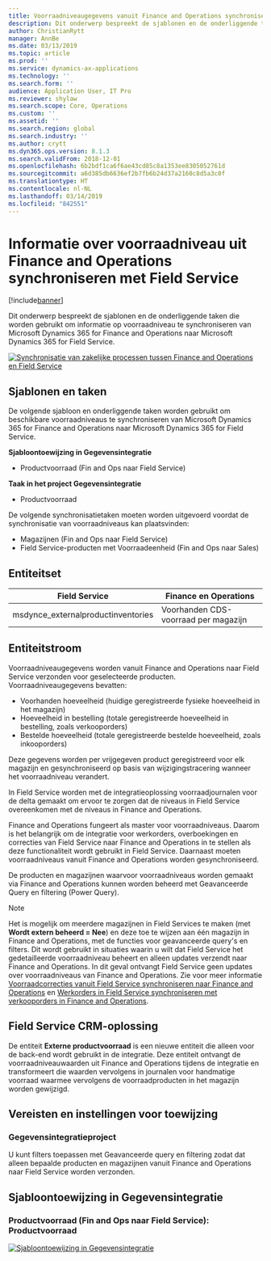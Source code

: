 ```yaml
---
title: Voorraadniveaugegevens vanuit Finance and Operations synchroniseren naar Field Service
description: Dit onderwerp bespreekt de sjablonen en de onderliggende taken die worden gebruikt om informatie op voorraadniveau te synchroniseren van Microsoft Dynamics 365 for Finance and Operations naar Microsoft Dynamics 365 for Field Service.
author: ChristianRytt
manager: AnnBe
ms.date: 03/13/2019
ms.topic: article
ms.prod: ''
ms.service: dynamics-ax-applications
ms.technology: ''
ms.search.form: ''
audience: Application User, IT Pro
ms.reviewer: shylaw
ms.search.scope: Core, Operations
ms.custom: ''
ms.assetid: ''
ms.search.region: global
ms.search.industry: ''
ms.author: crytt
ms.dyn365.ops.version: 8.1.3
ms.search.validFrom: 2018-12-01
ms.openlocfilehash: 6b2bdf1ca6f6ae43cd85c8a1353ee8305052761d
ms.sourcegitcommit: a6d385db6636ef2b7fb6b24d37a2160c8d5a3c0f
ms.translationtype: HT
ms.contentlocale: nl-NL
ms.lasthandoff: 03/14/2019
ms.locfileid: "842551"
---
```

# <a name="synchronize-inventory-level-information-from-finance-and-operations-to-field-service"></a>Informatie over voorraadniveau uit Finance and Operations synchroniseren met Field Service 

[!include[banner](../includes/banner.md)]

Dit onderwerp bespreekt de sjablonen en de onderliggende taken die worden gebruikt om informatie op voorraadniveau te synchroniseren van Microsoft Dynamics 365 for Finance and Operations naar Microsoft Dynamics 365 for Field Service.

[![Synchronisatie van zakelijke processen tussen Finance and Operations en Field Service](./media/FSOnHandOW.png)](./media/FSOnHandOW.png)

## <a name="templates-and-tasks"></a>Sjablonen en taken
De volgende sjabloon en onderliggende taken worden gebruikt om beschikbare voorraadniveaus te synchroniseren van Microsoft Dynamics 365 for Finance and Operations naar Microsoft Dynamics 365 for Field Service.

**Sjabloontoewijzing in Gegevensintegratie**
- Productvoorraad (Fin and Ops naar Field Service)
  
**Taak in het project Gegevensintegratie**
- Productvoorraad

De volgende synchronisatietaken moeten worden uitgevoerd voordat de synchronisatie van voorraadniveaus kan plaatsvinden:
- Magazijnen (Fin and Ops naar Field Service) 
- Field Service-producten met Voorraadeenheid (Fin and Ops naar Sales) 

## <a name="entity-set"></a>Entiteitset

| Field Service                      | Finance en Operations                 |
|------------------------------------|----------------------------------------|
| msdynce_externalproductinventories | Voorhanden CDS-voorraad per magazijn     |

## <a name="entity-flow"></a>Entiteitstroom
Voorraadniveaugegevens worden vanuit Finance and Operations naar Field Service verzonden voor geselecteerde producten. Voorraadniveaugegevens bevatten: 
- Voorhanden hoeveelheid (huidige geregistreerde fysieke hoeveelheid in het magazijn)
- Hoeveelheid in bestelling (totale geregistreerde hoeveelheid in bestelling, zoals verkooporders)
- Bestelde hoeveelheid (totale geregistreerde bestelde hoeveelheid, zoals inkooporders)

Deze gegevens worden per vrijgegeven product geregistreerd voor elk magazijn en gesynchroniseerd op basis van wijzigingstracering wanneer het voorraadniveau verandert.

In Field Service worden met de integratieoplossing voorraadjournalen voor de delta gemaakt om ervoor te zorgen dat de niveaus in Field Service overeenkomen met de niveaus in Finance and Operations.

Finance and Operations fungeert als master voor voorraadniveaus. Daarom is het belangrijk om de integratie voor werkorders, overboekingen en correcties van Field Service naar Finance and Operations in te stellen als deze functionaliteit wordt gebruikt in Field Service. Daarnaast moeten voorraadniveaus vanuit Finance and Operations worden gesynchroniseerd.

De producten en magazijnen waarvoor voorraadniveaus worden gemaakt via Finance and Operations kunnen worden beheerd met Geavanceerde Query en filtering (Power Query).

> [!NOTE]
> Het is mogelijk om meerdere magazijnen in Field Services te maken (met **Wordt extern beheerd = Nee**) en deze toe te wijzen aan één magazijn in Finance and Operations, met de functies voor geavanceerde query's en filters. Dit wordt gebruikt in situaties waarin u wilt dat Field Service het gedetailleerde voorraadniveau beheert en alleen updates verzendt naar Finance and Operations. In dit geval ontvangt Field Service geen updates over voorraadniveaus van Finance and Operations. Zie voor meer informatie [Voorraadcorrecties vanuit Field Service synchroniseren naar Finance and Operations](https://docs.microsoft.com/dynamics365/unified-operations/supply-chain/sales-marketing/synchronize-inventory-adjustments) en [Werkorders in Field Service synchroniseren met verkooporders in Finance and Operations](https://docs.microsoft.com/dynamics365/unified-operations/supply-chain/sales-marketing/field-service-work-order).

## <a name="field-service-crm-solution"></a>Field Service CRM-oplossing
De entiteit **Externe productvoorraad** is een nieuwe entiteit die alleen voor de back-end wordt gebruikt in de integratie. Deze entiteit ontvangt de voorraadniveauwaarden uit Finance and Operations tijdens de integratie en transformeert die waarden vervolgens in journalen voor handmatige voorraad waarmee vervolgens de voorraadproducten in het magazijn worden gewijzigd.

## <a name="prerequisites-and-mapping-setup"></a>Vereisten en instellingen voor toewijzing

### <a name="data-integration-project"></a>Gegevensintegratieproject
U kunt filters toepassen met Geavanceerde query en filtering zodat dat alleen bepaalde producten en magazijnen vanuit Finance and Operations naar Field Service worden verzonden.

## <a name="template-mapping-in-data-integration"></a>Sjabloontoewijzing in Gegevensintegratie

### <a name="product-inventory-fin-and-ops-to-field-service-product-inventory"></a>Productvoorraad (Fin and Ops naar Field Service): Productvoorraad

[![Sjabloontoewijzing in Gegevensintegratie](./media/FSinventoryLevel1.png)](./media/FSinventoryLevel1.png)
